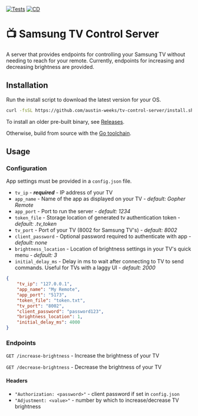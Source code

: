 [![Tests](https://github.com/austin-weeks/tv-control-server/actions/workflows/Tests.yml/badge.svg)](https://github.com/austin-weeks/tv-control-server/actions/workflows/Tests.yml)
[![CD](https://github.com/austin-weeks/tv-control-server/actions/workflows/CD.yml/badge.svg)](https://github.com/austin-weeks/tv-control-server/actions/workflows/CD.yml)

# 📺 Samsung TV Control Server
A server that provides endpoints for controlling your Samsung TV without needing to reach for your remote. Currently, endpoints for increasing and decreasing brightness are provided.

## Installation
Run the install script to download the latest version for your OS.
```bash
curl -fsSL https://github.com/austin-weeks/tv-control-server/install.sh | sh
```

To install an older pre-built binary, see [Releases](/releases).

Otherwise, build from source with the [Go toolchain](https://go.dev/).

## Usage

### Configuration

App settings must be provided in a `config.json` file.
- `tv_ip` - ***required*** - IP address of your TV
- `app_name` - Name of the app as displayed on your TV - *default: Gopher Remote*
- `app_port` - Port to run the server - *default: 1234*
- `token_file` - Storage location of generated tv authentication token - *default: .tv_token*
- `tv_port` - Port of your TV (8002 for Samsung TV's) - *default: 8002*
- `client_password` - Optional password required to authenticate with app - *default: none*
- `brightness_location` - Location of brightness settings in your TV's quick menu - *default: 3*
- `initial_delay_ms` - Delay in ms to wait after connecting to TV to send commands. Useful for TVs with a laggy UI - *default: 2000*
```json
{
    "tv_ip": "127.0.0.1",
    "app_name": "My Remote",
    "app_port": "5173",
    "token_file": "token.txt",
    "tv_port": "8002",
    "client_password": "password123",
    "brightness_location": 1,
    "initial_delay_ms": 4000
}
```

### Endpoints

`GET /increase-brightness` - Increase the brightness of your TV

`GET /decrease-brightness` - Decrease the brightness of your TV

#### Headers
- `"Authorization: <password>"` - client password if set in `config.json`
- `"Adjustment: <value>"` - number by which to increase/decrease TV brightness

